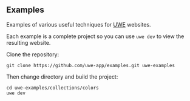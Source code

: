 ## Examples

Examples of various useful techniques for [UWE][] websites.

Each example is a complete project so you can use `uwe dev` to view the resulting website.

Clone the repository:

```
git clone https://github.com/uwe-app/examples.git uwe-examples
```

Then change directory and build the project:

```
cd uwe-examples/collections/colors
uwe dev
```

[UWE]: https://uwe.app
